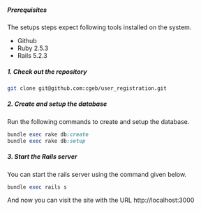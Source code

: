 ##### Prerequisites

The setups steps expect following tools installed on the system.

- Github
- Ruby 2.5.3
- Rails 5.2.3

##### 1. Check out the repository

```bash
git clone git@github.com:cgeb/user_registration.git
```

##### 2. Create and setup the database

Run the following commands to create and setup the database.

```ruby
bundle exec rake db:create
bundle exec rake db:setup
```

##### 3. Start the Rails server

You can start the rails server using the command given below.

```ruby
bundle exec rails s
```

And now you can visit the site with the URL http://localhost:3000
